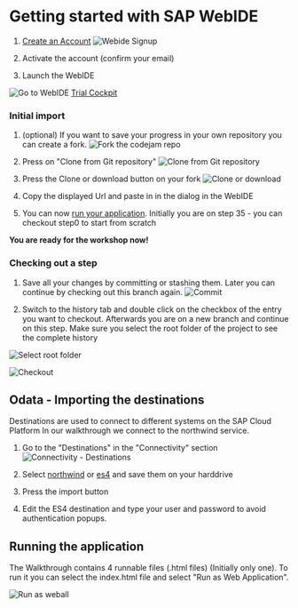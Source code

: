 # Getting started with SAP WebIDE

1. [Create an Account](https://cloudplatform.sap.com/capabilities/product-info.SAP-Web-IDE.9e5c9d90-e8e0-4e82-aed2-09087a10c973.html)
![Webide Signup](WebIdeSignup.JPG)

2. Activate the account (confirm your email)

3. Launch the WebIDE

![Go to WebIDE](LaunchWebIDE.JPG)
[Trial Cockpit](https://account.hanatrial.ondemand.com/cockpit/#/home/trialhome)

### Initial import

1. (optional) If you want to save your progress in your own repository you can create a fork.
![Fork the codejam repo](Fork.JPG)

2. Press on "Clone from Git repository"
![Clone from Git repository](WebIDEGitClone.JPG)

3. Press the Clone or download button on your fork
![Clone or download](WebIDEGitUrl.JPG)

4. Copy the displayed Url and paste in in the dialog in the WebIDE
5. You can now [run your application](#running-the-application). Initially you are on step 35 - you can checkout step0 to start from scratch

**You are ready for the workshop now!**

### Checking out a step

1. Save all your changes by committing or stashing them. Later you can continue by checking out this branch again.
![Commit](Commit.JPG)

2. Switch to the history tab and double click on the checkbox of the entry you want to checkout.
Afterwards you are on a new branch and continue on this step. Make sure you select the root folder of the project to see the complete history

![Select root folder](SelectRoot.JPG)

![Checkout](Checkout.JPG)


## Odata - Importing the destinations

Destinations are used to connect to different systems on the SAP Cloud Platform
In our walkthrough we connect to the northwind service.

1. Go to the "Destinations" in the "Connectivity" section
![Connectivity - Destinations](Destinations.JPG)

2. Select [northwind](../northwind) or [es4](../ES4) and save them on your harddrive
3. Press the import button
4. Edit the ES4 destination and type your user and password to avoid authentication popups.

## Running the application

The Walkthrough contains 4 runnable files (.html files) (Initially only one).
To run it you can select the index.html file and select "Run as Web Application".

![Run as weball](RunAsWebapp.JPG)